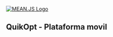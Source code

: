 [![MEAN.JS Logo](http://meanjs.org/img/logo-small.png)](http://meanjs.org/)



## QuikOpt - Plataforma movil 